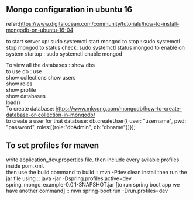 
Mongo configuration in ubuntu 16
--------------------------------
refer:https://www.digitalocean.com/community/tutorials/how-to-install-mongodb-on-ubuntu-16-04

to start server up: sudo systemctl start mongod
to stop : sudo systemctl stop mongod
to status check: sudo systemctl status mongod
to enable on system startup : sudo systemctl enable mongod  

To view all the databases : show dbs  
to use db : use <dbname>  
show collections
show users  
show roles  
show profile  
show databases  
load()   
To create database:  https://www.mkyong.com/mongodb/how-to-create-database-or-collection-in-mongodb/  
to create a user for that database:  db.createUser({ user: "username", pwd: "password", roles:[{role:"dbAdmin", db:"dbname"}]});


To set profiles for maven  
-------------------------
write application_dev<prod><test>.properties file.
then include every avilable profiles inside pom.xml.  
then use the build command to build :: mvn -Pdev clean install
then run the jar file using :: java -jar -Dspring.profiles.active=dev spring_mongo_example-0.0.1-SNAPSHOT.jar
[to run spring boot app we have another command] ::  mvn spring-boot:run -Drun.profiles=dev



